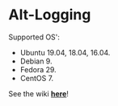# Alt-Logging
Supported OS':
* Ubuntu 19.04, 18.04, 16.04.
* Debian 9.
* Fedora 29.
* CentOS 7.

See the wiki **[here](https://github.com/Workinq/Alt-Logging/wiki)**!
